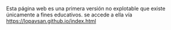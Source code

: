 Esta página web es una primera versión no explotable que existe únicamente a fines educativos. se accede a ella vía https://lopavsan.github.io/index.html
